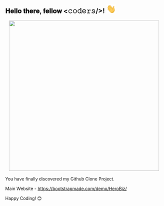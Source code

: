 
<h2> 𝐇𝐞𝐥𝐥𝐨 𝐭𝐡𝐞𝐫𝐞, 𝐟𝐞𝐥𝐥𝐨𝐰 <𝚌𝚘𝚍𝚎𝚛𝚜/>! <img src="https://github.com/ABSphreak/ABSphreak/blob/master/gifs/Hi.gif" width="30px"></h2>

<div align="center">

<img src="https://giphy.com/embed/CrFLL3CnRpw5ddlBMm" width="480" height="480" frameBorder="0" class="giphy-embed" allowFullScreen /> 


</div>

You have finally discovered my Github Clone Project. <br>

Main Website - https://bootstrapmade.com/demo/HeroBiz/


Happy Coding! 😊




